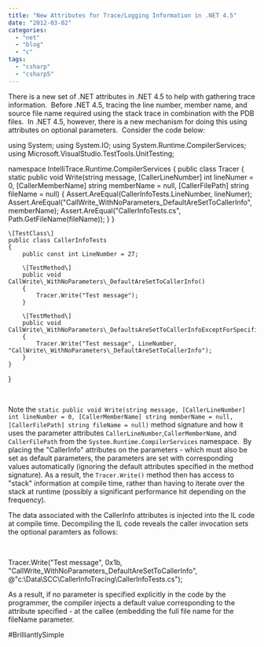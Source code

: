 ```yaml
---
title: "New Attributes for Trace/Logging Information in .NET 4.5"
date: "2012-03-02"
categories: 
  - "net"
  - "blog"
  - "c"
tags: 
  - "csharp"
  - "csharp5"
---
```


There is a new set of .NET attributes in .NET 4.5 to help with gathering trace information.  Before .NET 4.5, tracing the line number, member name, and source file name required using the stack trace in combination with the PDB files.  In .NET 4.5, however, there is a new mechanism for doing this using attributes on optional parameters.  Consider the code below:

using System;
using System.IO;
using System.Runtime.CompilerServices;
using Microsoft.VisualStudio.TestTools.UnitTesting;
 
namespace IntelliTrace.Runtime.CompilerServices
{
    public class Tracer
    {
        static public void Write(string message, \[CallerLineNumber\] int lineNumer = 0, 
            \[CallerMemberName\] string memberName = null, \[CallerFilePath\] string fileName = null)
        {
            Assert.AreEqual<int>(CallerInfoTests.LineNumber, lineNumer);
            Assert.AreEqual<string>("CallWrite\_WithNoParameters\_DefaultAreSetToCallerInfo", memberName);
            Assert.AreEqual<string>("CallerInfoTests.cs", Path.GetFileName(fileName));
        }
    }
    
    \[TestClass\]
    public class CallerInfoTests
    {
        public const int LineNumber = 27;
 
        \[TestMethod\]
        public void CallWrite\_WithNoParameters\_DefaultAreSetToCallerInfo()
        {
            Tracer.Write("Test message");
        }
 
        \[TestMethod\]
        public void CallWrite\_WithNoParameters\_DefaultsAreSetToCallerInfoExceptForSpecifiedLineNuber()
        {
            Tracer.Write("Test message", LineNumber, "CallWrite\_WithNoParameters\_DefaultAreSetToCallerInfo");
        }
    }
}

 

Note the `static public void Write(string message, [CallerLineNumber] int lineNumber = 0, [CallerMemberName] string memberName = null, [CallerFilePath] string fileName = null)` method signature and how it uses the parameter attributes `CallerLineNumber`,`CallerMemberName`, and `CallerFilePath` from the `System.Runtime.CompilerServices` namespace.  By placing the "CallerInfo" attributes on the parameters - which must also be set as default parameters, the parameters are set with corresponding values automatically (ignoring the default attributes specified in the method signature). As a result, the `Tracer.Write()` method then has access to "stack" information at compile time, rather than having to iterate over the stack at runtime (possibly a significant performance hit depending on the frequency).

The data associated with the CallerInfo attributes is injected into the IL code at compile time. Decompiling the IL code reveals the caller invocation sets the optional paramters as follows:

 

Tracer.Write("Test message", 0x1b, 
     "CallWrite\_WithNoParameters\_DefaultAreSetToCallerInfo", 
     @"c:\\Data\\SCC\\CallerInfoTracing\\CallerInfoTests.cs");

As a result, if no parameter is specified explicitly in the code by the programmer, the compiler injects a default value corresponding to the attribute specified - at the callee (embedding the full file name for the fileName parameter.

#BrilliantlySimple
